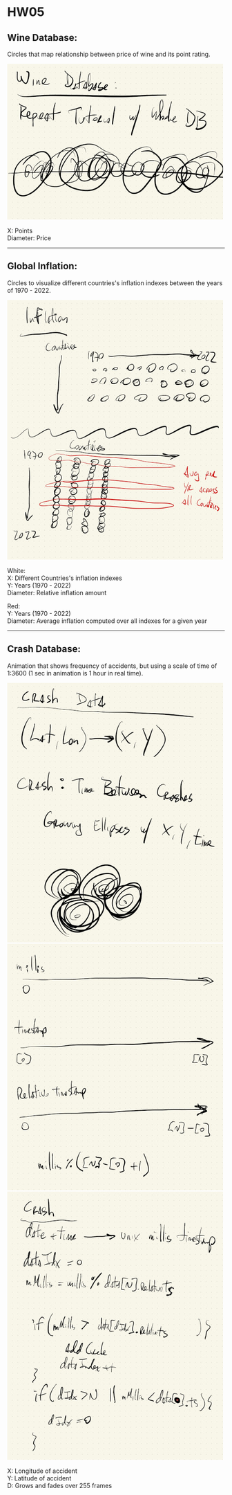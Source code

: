 # HW05

## Wine Database:
Circles that map relationship between price of wine and its point rating.

![](./imgs/HW05-00.jpg)

X: Points  
Diameter: Price

---
## Global Inflation:
Circles to visualize different countries's inflation indexes between the years of 1970 - 2022.

![](./imgs/HW05-01.jpg)

White:  
X: Different Countries's inflation indexes  
Y: Years (1970 - 2022)  
Diameter: Relative inflation amount

Red:  
Y: Years (1970 - 2022)  
Diameter: Average inflation computed over all indexes for a given year

---
## Crash Database:
Animation that shows frequency of accidents, but using a scale of time of 1:3600 (1 sec in animation is 1 hour in real time).

![](./imgs/HW05-02.jpg)
![](./imgs/HW05-03.jpg)
![](./imgs/HW05-04.jpg)

X: Longitude of accident  
Y: Latitude of accident  
D: Grows and fades over 255 frames
